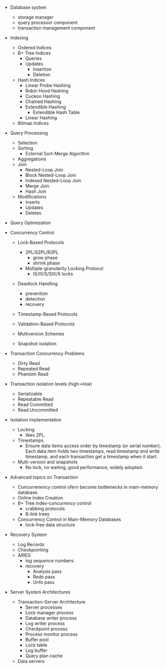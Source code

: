 -   Database system

    -   storage manager
    -   query processor component
    -   transaction management component

-   Indexing

    -   Ordered Indices
    -   B+ Tree Indices
        -   Queries
        -   Updates
            -   Insertion
            -   Deletion
    -   Hash Indices
        -   Linear Probe Hashing
        -   Robin Hood Hashing
        -   Cuckoo Hashing
        -   Chained Hashing
        -   Extendible Hashing
            -   Extendible Hash Table
        -   Linear Hashing
    -   Bitmap Indices

-   Query Processing

    -   Selection
    -   Sorting
        -   External Sort-Merge Algorithm
    -   Aggregations
    -   Join
        -   Nested-Loop Join
        -   Block Nested-Loop Join
        -   Indexed Nested-Loop Join
        -   Merge Join
        -   Hash Join
    -   Modifications
        -   Inserts
        -   Updates
        -   Deletes

-   Query Optimization

-   Concurrency Control

    -   Lock-Based Protocols

        -   2PL/S2PL/R2PL
            -   grow phase
            -   shrink phase
        -   Multiple-granularity Locking Protocol
            -   IS/IX/S/SIX/X locks

    -   Deadlock Handling
        -   prevention
        -   detection
        -   recovery
    -   Timestamp-Based Protocols
    -   Validation-Based Protocols
    -   Multiversion Schemes
    -   Snapshot isolation

-   Transaction Concurrency Problems

    -   Dirty Read
    -   Repeated Read
    -   Phantom Read

-   Transaction isolation levels (high->low)

    -   Serializable
    -   Repeatable Read
    -   Read Committed
    -   Read Uncommitted

-   Isolation implementation

    -   Locking
        -   likes 2PL.
    -   Timestamps
        -   Ensure data items access order by timestamp (or serial number). Each data item holds two timestamps, read timestamp and write timestamp, and each transaction get a timestamp when it start.
    -   Multi-version and snapshots
        -   No lock, no waiting, good performance, widely adopted.

-   Advanced topics on Transaction

    -   Concurrenency control ofern become bottlenecks in main-memory database.
    -   Online Index Creation
    -   B+ Tree index-concurrency control
        -   crabbing protocols
        -   B-link trees
    -   Concurrency Control in Main-Memory Databases
        -   lock-free data structure

-   Recovery System

    -   Log Records
    -   Checkpointing
    -   ARIES
        -   log sequence numbers
        -   recovery
            -   Analysis pass
            -   Redo pass
            -   Unfo pass

-   Server System Architectures
    -   Transaction-Server Architecture
        -   Server processes
        -   Lock manager process
        -   Database writer process
        -   Log writer process
        -   Checkpoint process
        -   Process monitor process
        -   Buffer pool
        -   Lock table
        -   Log buffer
        -   Query plan cache
    -   Data servers
